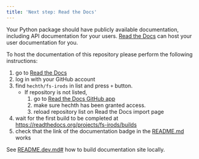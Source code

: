 ```yaml
---
title: 'Next step: Read the Docs'
---
```


Your Python package should have publicly available documentation, including API documentation for your users.
[Read the Docs](https://readthedocs.org) can host your user documentation for you.

To host the documentation of this repository please perform the following instructions:

1. go to [Read the Docs](https://readthedocs.org/dashboard/import/?)
1. log in with your GitHub account
1. find `hechth/fs-irods` in list and press `+` button.
   * If repository is not listed,
      1. go to [Read the Docs GitHub app](https://github.com/settings/connections/applications/fae83c942bc1d89609e2)
      2. make sure hechth has been granted access.
      3. reload repository list on Read the Docs import page
1. wait for the first build to be completed at <https://readthedocs.org/projects/fs-irods/builds>
1. check that the link of the documentation badge in the [README.md](https://github.com/hechth/fs-irods) works

See [README.dev.md#](https://github.com/hechth/fs-irods/blob/main/README.dev.md#generating-the-api-docs) how to build documentation site locally.
